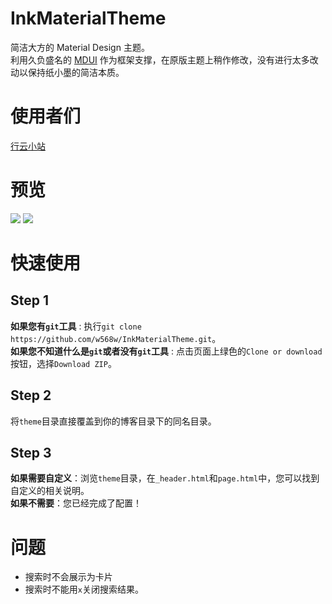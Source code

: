 # InkMaterialTheme
简洁大方的 Material Design 主题。  
利用久负盛名的 [MDUI](https://www.mdui.org/) 作为框架支撑，在原版主题上稍作修改，没有进行太多改动以保持纸小墨的简洁本质。
# 使用者们
[行云小站](https://w568w.github.io/)
# 预览
![](https://i.loli.net/2020/04/03/S5f3NnukdhmYLxr.png)
![](https://i.loli.net/2020/04/03/J4GaYg9VfhLD3S6.png)
# 快速使用
## Step 1
**如果您有`git`工具** : 执行`git clone https://github.com/w568w/InkMaterialTheme.git`。  
**如果您不知道什么是`git`或者没有`git`工具** : 点击页面上绿色的`Clone or download`按钮，选择`Download ZIP`。  
## Step 2
将`theme`目录直接覆盖到你的博客目录下的同名目录。
## Step 3
**如果需要自定义**：浏览`theme`目录，在`_header.html`和`page.html`中，您可以找到自定义的相关说明。  
**如果不需要**：您已经完成了配置！
# 问题
- 搜索时不会展示为卡片
- 搜索时不能用`x`关闭搜索结果。
